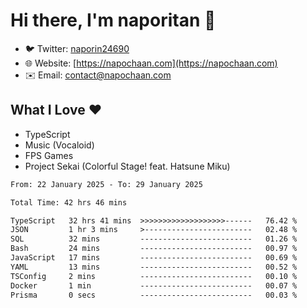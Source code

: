 # Hi there, I'm naporitan 👋

- 🐦 Twitter: [naporin24690](https://twitter.com/naporin24690)
- 🌐 Website: [https://napochaan.com](https://napochaan.com)
- ✉️ Email: [contact@napochaan.com](mailto:contact@napochaan.com)

## What I Love ❤️
- TypeScript
- Music (Vocaloid)
- FPS Games
- Project Sekai (Colorful Stage! feat. Hatsune Miku)

<!--START_SECTION:waka-->

```txt
From: 22 January 2025 - To: 29 January 2025

Total Time: 42 hrs 46 mins

TypeScript   32 hrs 41 mins  >>>>>>>>>>>>>>>>>>>------   76.42 %
JSON         1 hr 3 mins     >------------------------   02.48 %
SQL          32 mins         -------------------------   01.26 %
Bash         24 mins         -------------------------   00.97 %
JavaScript   17 mins         -------------------------   00.69 %
YAML         13 mins         -------------------------   00.52 %
TSConfig     2 mins          -------------------------   00.10 %
Docker       1 min           -------------------------   00.07 %
Prisma       0 secs          -------------------------   00.03 %
```

<!--END_SECTION:waka-->

